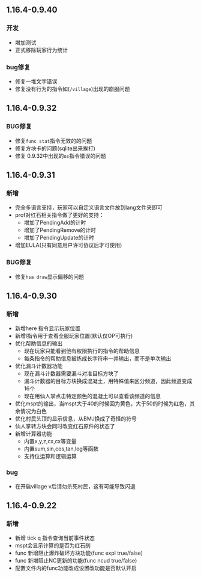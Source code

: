 ## 1.16.4-0.9.40
### 开发
- 增加测试
- 正式移除玩家行为统计
### bug修复
- 修复一堆文字错误
- 修复没有行为的指令如(`/village`)出现的崩服问题
## 1.16.4-0.9.32
### BUG修复
- 修复`func stat`指令无效的的问题
- 修复方块卡的问题(sqlite出来挨打)
- 修复 0.9.32中出现的`os`指令错误的问题

## 1.16.4-0.9.31
### 新增
- 完全多语言支持，玩家可以自定义语言文件放到lang文件夹即可
- prof对红石相关指令做了更好的支持：
  - 增加了PendingAdd的计时
  - 增加了PendingRemove的计时
  - 增加了PendingUpdate的计时
- 增加EULA(只有同意用户许可协议后才可使用)
### BUG修复
- 修复`hsa draw`显示偏移的问题

## 1.16.4-0.9.30
### 新增
- 新增here 指令显示玩家位置
- 新增l指令用于查看全服玩家位置(默认仅OP可执行)
- 优化帮助信息的输出
  - 现在玩家只能看到他有权限执行的指令的帮助信息
  - 每条指令的帮助信息被练成长字符串一并输出，而不是单次输出
- 优化漏斗计数器功能
  - 现在漏斗计数器需要漏斗对准目标方块了
  - 漏斗计数器的目标方块换成混凝土，用特殊值来区分频道，因此频道变成16个
  - 现在用仙人掌点击特定颜色的混凝土可以查看该频道的信息
- 优化mspt的输出，当mspt大于40的时候回为黄色，大于50的时候为红色，其余情况为白色
- 优化村民头顶的显示信息，从BMJ换成了奇怪的符号
- 仙人掌转方块会同时改变红石原件的状态了
- 新增计算器功能
  - 内置x,y,z,cx,cx等变量
  - 内置sum,sin,cos,tan,log等函数
  - 支持位运算和逻辑运算
  
### bug
 - 在开启village v后请勿杀死村民，这有可能导致闪退


## 1.16.4-0.9.22

### 新增

- 新增 tick q 指令查询当前事件状态
- mspt会显示计算的是否为红石刻
- func 新增阻止爆炸破坏方块功能(func expl true/false)
- func 新增阻止NC更新的功能(func ncud true/false)
- 配置文件内的func功能改成设置改功能是否默认开启